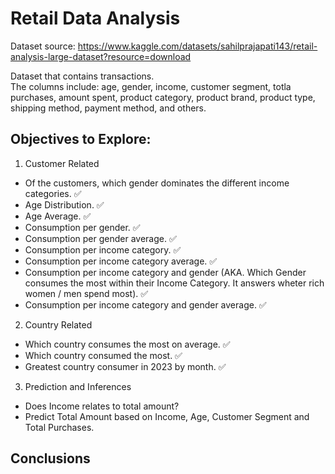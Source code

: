 # Retail Data Analysis
Dataset source: https://www.kaggle.com/datasets/sahilprajapati143/retail-analysis-large-dataset?resource=download

Dataset that contains transactions. <br>
The columns include: age, gender, income, customer segment, totla purchases, amount spent, product category, product brand, product type, shipping method, payment method, and others.

## Objectives to Explore:

1. Customer Related
- Of the customers, which gender dominates the different income categories. ✅
- Age Distribution. ✅
- Age Average. ✅
- Consumption per gender. ✅
- Consumption per gender average. ✅
- Consumption per income category. ✅
- Consumption per income category average. ✅
- Consumption per income category and gender (AKA. Which Gender consumes the most within their Income Category. It answers wheter rich women / men spend most). ✅
- Consumption per income category and gender average. ✅


2. Country Related
- Which country consumes the most on average. ✅
- Which country consumed the most. ✅
- Greatest country consumer  in 2023 by month. ✅

3. Prediction and Inferences
- Does Income relates to total amount?
- Predict Total Amount based on Income, Age, Customer Segment and Total Purchases.

## Conclusions
